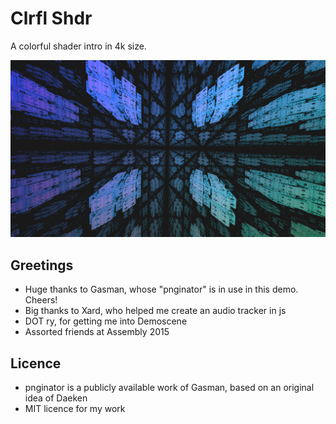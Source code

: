 # Clrfl Shdr

A colorful shader intro in 4k size.

![screenshot](screenshot.png)


## Greetings

- Huge thanks to Gasman, whose "pnginator" is in use in this demo. Cheers!
- Big thanks to Xard, who helped me create an audio tracker in js
- DOT ry, for getting me into Demoscene
- Assorted friends at Assembly 2015

## Licence

- pnginator is a publicly available work of Gasman, based on an original idea of Daeken
- MIT licence for my work